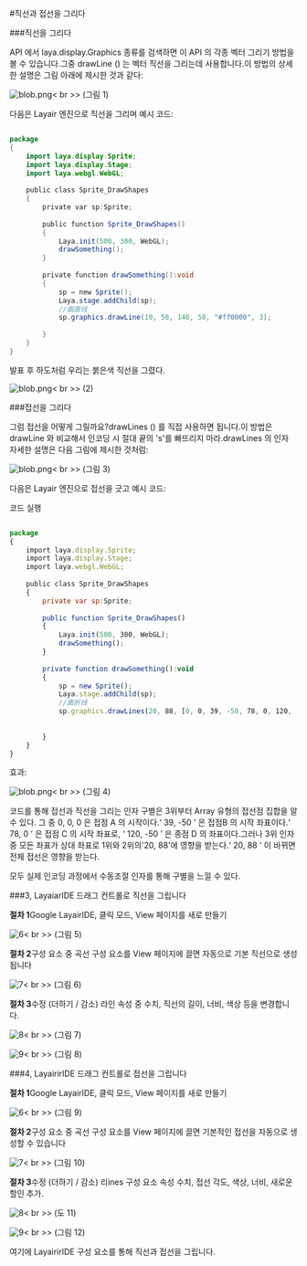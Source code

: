 #직선과 접선을 그리다



###직선을 그리다

API 에서 laya.display.Graphics 종류를 검색하면 이 API 의 각종 벡터 그리기 방법을 볼 수 있습니다.그중 drawLine () 는 벡터 직선을 그리는데 사용합니다.이 방법의 상세한 설명은 그림 아래에 제시한 것과 같다:

​![blob.png](img/1.png)< br >>
(그림 1)

다음은 Layair 엔진으로 직선을 그리며 예시 코드:


```java

package
{
    import laya.display.Sprite;
    import laya.display.Stage;
    import laya.webgl.WebGL;
     
    public class Sprite_DrawShapes
    {
        private var sp:Sprite;
         
        public function Sprite_DrawShapes()
        {
            Laya.init(500, 300, WebGL);
            drawSomething();
        }
 
        private function drawSomething():void
        {
            sp = new Sprite();
            Laya.stage.addChild(sp);
            //画直线
            sp.graphics.drawLine(10, 58, 146, 58, "#ff0000", 3);
             
        }
    }
}
```


발표 후 하도처럼 우리는 붉은색 직선을 그렸다.

​![blob.png](img/2.png)< br >>
(2)



###접선을 그리다

그럼 접선을 어떻게 그릴까요?drawLines () 를 직접 사용하면 됩니다.이 방법은 drawLine 와 비교해서 인코딩 시 절대 끝의 's'를 빠뜨리지 마라.drawLines 의 인자 자세한 설명은 다음 그림에 제시한 것처럼:

​![blob.png](img/3.png)< br >>
(그림 3)

다음은 Layair 엔진으로 접선을 긋고 예시 코드:



코드 실행


```javascript

package
{
    import laya.display.Sprite;
    import laya.display.Stage;
    import laya.webgl.WebGL;
     
    public class Sprite_DrawShapes
    {
        private var sp:Sprite;
         
        public function Sprite_DrawShapes()
        {
            Laya.init(500, 300, WebGL);
            drawSomething();
        }
 
        private function drawSomething():void
        {
            sp = new Sprite();
            Laya.stage.addChild(sp);
            //画折线
            sp.graphics.drawLines(20, 88, [0, 0, 39, -50, 78, 0, 120, -50], "#ff0000", 3);
         
             
        }
    }
}
```


효과:

​![blob.png](img/4.png)< br >>
(그림 4)

코드를 통해 접선과 직선을 그리는 인자 구별은 3위부터 Array 유형의 접선점 집합을 알 수 있다. 그 중 0, 0, 0 은 접점 A 의 시작이다.‘ 39, -50 ’ 은 접점B 의 시작 좌표이다.‘ 78, 0 ’ 은 접점 C 의 시작 좌표로, ‘ 120, -50 ’ 은 종점 D 의 좌표이다.그러나 3위 인자 중 모든 좌표가 상대 좌표로 1위와 2위의'20, 88'에 영향을 받는다.‘ 20, 88 ’ 이 바뀌면 전체 접선은 영향을 받는다.

모두 실제 인코딩 과정에서 수동조절 인자를 통해 구별을 느낄 수 있다.



###3, LayaiarIDE 드래그 컨트롤로 직선을 그립니다

**절차 1**Google LayairIDE, 클릭 모드, View 페이지를 새로 만들기

​![6](img/5.png)< br >>
(그림 5)

**절차 2**구성 요소 중 곡선 구성 요소를 View 페이지에 끌면 자동으로 기본 직선으로 생성됩니다

​![7](img/6.png)< br >>
(그림 6)

**절차 3**수정 (더하기 / 감소) 라인 속성 중 수치, 직선의 길이, 너비, 색상 등을 변경합니다.

​![8](img/7.png)< br >>
(그림 7)

​![9](img/8.png)< br >>
(그림 8)



###4, LayairirIDE 드래그 컨트롤로 접선을 그립니다

**절차 1**Google LayairIDE, 클릭 모드, View 페이지를 새로 만들기

​![6](img/5.png)< br >>
(그림 9)

**절차 2**구성 요소 중 곡선 구성 요소를 View 페이지에 끌면 기본적인 접선을 자동으로 생성할 수 있습니다

​![7](img/9.png)< br >>
(그림 10)

**절차 3**수정 (더하기 / 감소) 리ines 구성 요소 속성 수치, 접선 각도, 색상, 너비, 새로운 할인 추가.

​![8](img/10.png)< br >>
(도 11)

​![9](img/11.png)< br >>
(그림 12)

여기에 LayairirIDE 구성 요소를 통해 직선과 접선을 그립니다.